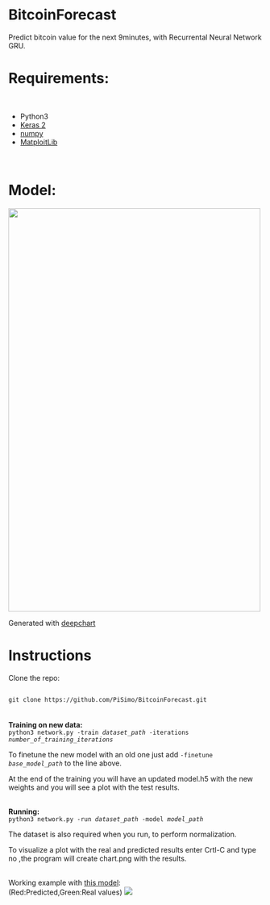 # BitcoinForecast 

Predict bitcoin value for the next 9minutes, with Recurrental Neural Network GRU.
<br />
<h1>Requirements:</h1>
<br/>

<ul>
<li>Python3</li>
<li><a href="http://keras.io/">Keras 2</a></li>
<li><a href="http://www.numpy.org/">numpy</a></li>
<li><a href="http://matplotlib.org/">MatploitLib</a></li>
</ul>
<br />
<h1>Model:</h1>
<img width=500 height=800 src="https://cloud.githubusercontent.com/assets/17238972/25303841/4945f448-275b-11e7-8ad9-e4c9601a7d3a.png">
<p>Generated with <a href="https://pisimo.github.io/DeepChart/">deepchart</a></p>
<h1>Instructions</h1>
<p>Clone the repo:</p>
<code>
git clone https://github.com/PiSimo/BitcoinForecast.git
</code>
<br />
<br />
<b>Training on new data:</b><br />
<code>python3 network.py -train <i>dataset_path</i> -iterations <i>number_of_training_iterations</i></code>
<p>To finetune the new model with an old one just add <code>-finetune <i>base_model_path</i></code> to the line above.</p>
<p>At the end of the training you will have an updated model.h5 with the new weights and you will see a plot with the test results.</p>
<br />
<b>Running:</b><br />
<code>python3 network.py -run <i>dataset_path</i> -model <i>model_path</i></code>
<p>The dataset is also required when you run, to perform normalization.</p>
<p>To visualize a plot with the real and predicted results enter Crtl-C and type no ,the program will create chart.png with the results.</p>

<br/>
Working example with <a href="https://github.com/PiSimo/BitcoinForecast/blob/master/model.h5">this model</a>:
<br/>
(Red:Predicted,Green:Real values)
<img src="https://cloud.githubusercontent.com/assets/17238972/24326997/630cf3c2-11bc-11e7-8edb-07be895e16ea.png" />

